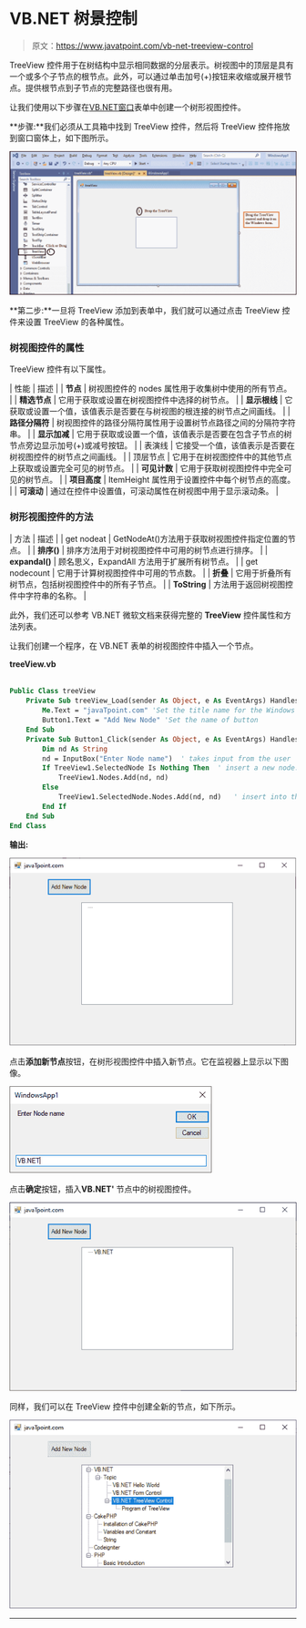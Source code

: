 # VB.NET 树景控制

> 原文：<https://www.javatpoint.com/vb-net-treeview-control>

TreeView 控件用于在树结构中显示相同数据的分层表示。树视图中的顶层是具有一个或多个子节点的根节点。此外，可以通过单击加号(+)按钮来收缩或展开根节点。提供根节点到子节点的完整路径也很有用。

让我们使用以下步骤在[VB.NET](https://www.javatpoint.com/vb-net)[窗口](https://www.javatpoint.com/windows)表单中创建一个树形视图控件。

**步骤:**我们必须从工具箱中找到 TreeView 控件，然后将 TreeView 控件拖放到窗口窗体上，如下图所示。

![VB.NET TreeView Control](img/71744239a3386597234094b38e82aef5.png)

**第二步:**一旦将 TreeView 添加到表单中，我们就可以通过点击 TreeView 控件来设置 TreeView 的各种属性。

### 树视图控件的属性

TreeView 控件有以下属性。

| 性能 | 描述 |
| **节点** | 树视图控件的 nodes 属性用于收集树中使用的所有节点。 |
| **精选节点** | 它用于获取或设置在树视图控件中选择的树节点。 |
| **显示根线** | 它获取或设置一个值，该值表示是否要在与树视图的根连接的树节点之间画线。 |
| **路径分隔符** | 树视图控件的路径分隔符属性用于设置树节点路径之间的分隔符字符串。 |
| **显示加减** | 它用于获取或设置一个值，该值表示是否要在包含子节点的树节点旁边显示加号(+)或减号按钮。 |
| 表演线 | 它接受一个值，该值表示是否要在树视图控件的树节点之间画线。 |
| 顶层节点 | 它用于在树视图控件中的其他节点上获取或设置完全可见的树节点。 |
| **可见计数** | 它用于获取树视图控件中完全可见的树节点。 |
| **项目高度** | ItemHeight 属性用于设置控件中每个树节点的高度。 |
| **可滚动** | 通过在控件中设置值，可滚动属性在树视图中用于显示滚动条。 |

### 树形视图控件的方法

| 方法 | 描述 |
| get nodeat | GetNodeAt()方法用于获取树视图控件指定位置的节点。 |
| **排序()** | 排序方法用于对树视图控件中可用的树节点进行排序。 |
| **expandal()** | 顾名思义，ExpandAll 方法用于扩展所有树节点。 |
| get nodecount | 它用于计算树视图控件中可用的节点数。 |
| **折叠** | 它用于折叠所有树节点，包括树视图控件中的所有子节点。 |
| **ToString** | 方法用于返回树视图控件中字符串的名称。 |

此外，我们还可以参考 VB.NET 微软文档来获得完整的 **TreeView** 控件属性和方法列表。

让我们创建一个程序，在 VB.NET 表单的树视图控件中插入一个节点。

**treeView.vb**

```vb

Public Class treeView
    Private Sub treeView_Load(sender As Object, e As EventArgs) Handles MyBase.Load
        Me.Text = "javaTpoint.com" 'Set the title name for the Windows form.
        Button1.Text = "Add New Node" 'Set the name of button
    End Sub
    Private Sub Button1_Click(sender As Object, e As EventArgs) Handles Button1.Click
        Dim nd As String
        nd = InputBox("Enter Node name")  ' takes input from the user
        If TreeView1.SelectedNode Is Nothing Then  ' insert a new node.
            TreeView1.Nodes.Add(nd, nd)
        Else
            TreeView1.SelectedNode.Nodes.Add(nd, nd)   ' insert into the sub node or child node
        End If
    End Sub
End Class

```

**输出:**

![VB.NET TreeView Control](img/fef34e948e56b3e24b68de0be2ca5e1f.png)

点击**添加新节点**按钮，在树形视图控件中插入新节点。它在监视器上显示以下图像。

![VB.NET TreeView Control](img/bfbb97d52b6f1e72ef759b7c0e5606db.png)

点击**确定**按钮，插入**VB.NET'** 节点中的树视图控件。

![VB.NET TreeView Control](img/b05d48604ee2e93f945cec4152408953.png)

同样，我们可以在 TreeView 控件中创建全新的节点，如下所示。

![VB.NET TreeView Control](img/36ba18dc00780363a29ea09816bdf0ff.png)

* * *